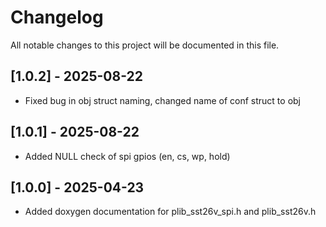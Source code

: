 # Changelog

All notable changes to this project will be documented in this file.

## [1.0.2] - 2025-08-22
- Fixed bug in obj struct naming, changed name of conf struct to obj

## [1.0.1] - 2025-08-22
- Added NULL check of spi gpios (en, cs, wp, hold)

## [1.0.0] - 2025-04-23
- Added doxygen documentation for plib_sst26v_spi.h and plib_sst26v.h